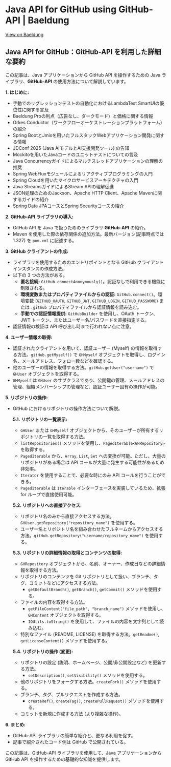 # Java API for GitHub using GitHub-API | Baeldung

[View on Baeldung](https://feeds.feedblitz.com/~/915826439/0/baeldung~Java-API-for-GitHub-using-GitHubAPI)

## Java API for GitHub：GitHub-API を利用した詳細な要約

この記事は、Java アプリケーションから GitHub API を操作するための Java ライブラリ、**GitHub-API** の使用方法について解説しています。

**1. はじめに:**

*   手動でのリグレッションテストの自動化におけるLambdaTest SmartUIの優位性に関する言及
*   Baeldung Proの利点（広告なし、ダークモード）と価格に関する情報
*   Orkes Conductor（ワークフローオーケストレーションプラットフォーム）の紹介
*   Spring BootとJmixを用いたフルスタックWebアプリケーション開発に関する情報
*   JDConf 2025 (Java AIモデルとAI支援開発ツール) の告知
*   Mockitoを用いたJavaコードのユニットテストについての言及
*   Java Concurrencyガイドによるマルチスレッドアプリケーションの理解の推奨
*   Spring WebFluxモジュールによるリアクティブプログラミングの入門
*   Spring Cloudを用いたマイクロサービスアーキテクチャの入門
*   Java StreamsガイドによるStream APIの理解促進
*   JSON処理のためのJackson、Apache HTTP Client、Apache Mavenに関するガイドの紹介
*   Spring Data JPAコースとSpring Securityコースの紹介

**2. GitHub-API ライブラリの導入:**

*   GitHub API を Java で扱うためのライブラリ **GitHub-API** の紹介。
*   Maven を使用した際の依存関係の追加方法。最新バージョン(記事時点では 1.327) を `pom.xml` に記述する。

**3. GitHub クライアントの作成:**

*   ライブラリを使用するためのエントリポイントとなる GitHub クライアントインスタンスの作成方法。
*   以下の 3 つの方法がある。
    *   **匿名接続:** `GitHub.connectAnonymously()`。認証なしで利用できる機能に制限される。
    *   **環境変数またはプロパティファイルからの認証:** `GitHub.connect()`。環境変数 (`GITHUB_OAUTH`, `GITHUB_JWT`, `GITHUB_LOGIN`, `GITHUB_PASSWORD`) または `.github` プロパティファイルから認証情報を読み込む。
    *   **手動での認証情報提供:** `GitHubBuilder` を使用し、OAuth トークン、JWT トークン、またはユーザー名/パスワードを直接指定する。
*   認証情報の検証は API 呼び出し時まで行われない点に注意。

**4. ユーザー情報の取得:**

*   認証されたクライアントを用いて、認証ユーザー (Myself) の情報を取得する方法。`gitHub.getMyself()` で `GHMyself` オブジェクトを取得し、ログイン名、メールアドレス、フォロー数などを確認する。
*   他のユーザーの情報を取得する方法。`gitHub.getUser("username")` で `GHUser` オブジェクトを取得する。
*   `GHMyself` は `GHUser` のサブクラスであり、公開鍵の管理、メールアドレスの管理、組織メンバーシップの管理など、認証ユーザー固有の操作が可能。

**5. リポジトリの操作:**

*   GitHub におけるリポジトリの操作方法について解説。

    **5.1. リポジトリの一覧表示:**

    *   `GHUser` または `GHMyself` オブジェクトから、そのユーザーが所有するリポジトリの一覧を取得する方法。
    *   `listRepositories()` メソッドを使用し、`PagedIterable<GHRepository>` を取得する。
    *   `PagedIterable` から、`Array`, `List`, `Set` への変換が可能。ただし、大量のリポジトリがある場合は API コールが大量に発生する可能性があるため非効率。
    *   `Iterator` を使用することで、必要な時にのみ API コールを行うことができる。
    *   `PagedIterable` は `Iterable` インターフェースを実装しているため、拡張 for ループで直接使用可能。

    **5.2. リポジトリへの直接アクセス:**

    *   リポジトリ名のみから直接アクセスする方法。`GHUser.getRepository("repository_name")` を使用する。
    *   ユーザー名とリポジトリ名を組み合わせたフルネームからアクセスする方法。`gitHub.getRepository("username/repository_name")` を使用する。

    **5.3. リポジトリの詳細情報の取得とコンテンツの取得:**

    *   `GHRepository` オブジェクトから、名前、オーナー、作成日などの詳細情報を取得する方法。
    *   リポジトリのコンテンツを Git リポジトリとして扱い、ブランチ、タグ、コミットなどにアクセスする方法。
        *   `getDefaultBranch()`, `getBranch()`, `getCommit()` メソッドを使用する。
    *   ファイルの内容を取得する方法。
        *   `getFileContent("file_path", "branch_name")` メソッドを使用し、`GHContent` オブジェクトを取得する。
        *   `IOUtils.toString()` を使用して、ファイルの内容を文字列として読み込む。
    *   特別なファイル (README, LICENSE) を取得する方法。`getReadme()`, `getLicenseContent()` メソッドを使用する。

    **5.4. リポジトリの操作 (変更):**

    *   リポジトリの設定 (説明、ホームページ、公開/非公開設定など) を更新する方法。
        *   `setDescription()`, `setVisibility()` メソッドを使用する。
    *   他のリポジトリをフォークする方法。`createFork()` メソッドを使用する。
    *   ブランチ、タグ、プルリクエストを作成する方法。
        *   `createRef()`, `createTag()`, `createPullRequest()` メソッドを使用する。
    *   コミットを新規に作成する方法 (より複雑な操作)。

**6. まとめ:**

*   GitHub-API ライブラリの簡単な紹介と、更なる利用を促す。
*   記事で紹介されたコード例は GitHub で公開されている。

この記事は、GitHub-API ライブラリを使用して、Java アプリケーションから GitHub API を操作するための基礎的な知識を提供します。
